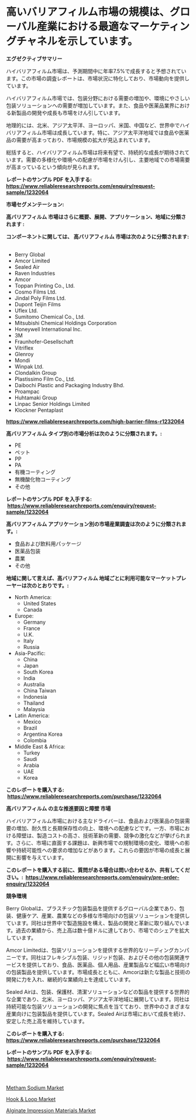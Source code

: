 <p><h1>高いバリアフィルム市場の規模は、グローバル産業における最適なマーケティングチャネルを示しています。</h1></p><p><strong>エグゼクティブサマリー</strong></p>
<p><p>ハイバリアフィルム市場は、予測期間中に年率7.5%で成長すると予想されています。この市場の調査レポートは、市場状況に特化しており、市場動向を提供しています。</p><p>ハイバリアフィルム市場では、包装分野における需要の増加や、環境にやさしい包装ソリューションへの需要が増加しています。また、食品や医薬品業界における新製品の開発や成長も市場をけん引しています。</p><p>地理的には、北米、アジア太平洋、ヨーロッパ、米国、中国など、世界中でハイバリアフィルム市場は成長しています。特に、アジア太平洋地域では食品や医薬品の需要が高まっており、市場規模の拡大が見込まれています。</p><p>総括すると、ハイバリアフィルム市場は将来有望で、持続的な成長が期待されています。需要の多様化や環境への配慮が市場をけん引し、主要地域での市場需要が高まっているという傾向が見られます。</p></p>
<p><strong>レポートのサンプル PDF を入手する: <a href="https://www.reliableresearchreports.com/enquiry/request-sample/1232064">https://www.reliableresearchreports.com/enquiry/request-sample/1232064</a></strong></p>
<p><strong>市場セグメンテーション:</strong></p>
<p><strong> 高バリアフィルム 市場はさらに概要、展開、アプリケーション、地域に分類されます :</strong></p>
<p><strong>コンポーネントに関しては、 高バリアフィルム 市場は次のように分類されます: &nbsp;</strong></p>
<p><ul><li>Berry Global</li><li>Amcor Limited</li><li>Sealed Air</li><li>Raven Industries</li><li>Amcor</li><li>Toppan Printing Co., Ltd.</li><li>Cosmo Films Ltd.</li><li>Jindal Poly Films Ltd.</li><li>Dupont Teijin Films</li><li>Uflex Ltd.</li><li>Sumitomo Chemical Co., Ltd.</li><li>Mitsubishi Chemical Holdings Corporation</li><li>Honeywell International Inc.</li><li>3M</li><li>Fraunhofer-Gesellschaft</li><li>Vitriflex</li><li>Glenroy</li><li>Mondi</li><li>Winpak Ltd.</li><li>Clondalkin Group</li><li>Plastissimo Film Co., Ltd.</li><li>Daibochi Plastic and Packaging Industry Bhd.</li><li>Proampac</li><li>Huhtamaki Group</li><li>Linpac Senior Holdings Limited</li><li>Klockner Pentaplast</li></ul></p>
<p><strong><a href="https://www.reliableresearchreports.com/high-barrier-films-r1232064">https://www.reliableresearchreports.com/high-barrier-films-r1232064</a></strong></p>
<p><strong> 高バリアフィルム タイプ別の市場分析は次のように分類されます。:</strong></p>
<p><ul><li>PE</li><li>ペット</li><li>PP</li><li>PA</li><li>有機コーティング</li><li>無機酸化物コーティング</li><li>その他</li></ul></p>
<p><strong>レポートのサンプル PDF を入手する: &nbsp;<a href="https://www.reliableresearchreports.com/enquiry/request-sample/1232064">https://www.reliableresearchreports.com/enquiry/request-sample/1232064</a></strong></p>
<p><strong> 高バリアフィルム アプリケーション別の市場産業調査は次のように分類されます。:</strong></p>
<p><ul><li>食品および飲料用パッケージ</li><li>医薬品包装</li><li>農業</li><li>その他</li></ul></p>
<p><strong>地域に関して言えば、高バリアフィルム 地域ごとに利用可能なマーケットプレーヤーは次のとおりです。:</strong></p>
<p><ul>
    <li>
        North America:
        <ul>
            <li>United States</li>
            <li>Canada</li>
        </ul>
    </li>
    <li>
        Europe:
        <ul>
            <li>Germany</li>
            <li>France</li>
            <li>U.K.</li>
            <li>Italy</li>
            <li>Russia</li>
        </ul>
    </li>
    <li>
        Asia-Pacific:
        <ul>
            <li>China</li>
            <li>Japan</li>
            <li>South Korea</li>
            <li>India</li>
            <li>Australia</li>
            <li>China Taiwan</li>
            <li>Indonesia</li>
            <li>Thailand</li>
            <li>Malaysia</li>
        </ul>
    </li>
    <li>
        Latin America:
        <ul>
            <li>Mexico</li>
            <li>Brazil</li>
            <li>Argentina Korea</li>
            <li>Colombia</li>
        </ul>
    </li>
    <li>
        Middle East & Africa:
        <ul>
            <li>Turkey</li>
            <li>Saudi</li>
            <li>Arabia</li>
            <li>UAE</li>
            <li>Korea</li>
        </ul>
    </li>
    </ul></p>
<p><strong>このレポートを購入する: &nbsp;<a href="https://www.reliableresearchreports.com/purchase/1232064">https://www.reliableresearchreports.com/purchase/1232064</a></strong></p>
<p><strong>高バリアフィルム の主な推進要因と障壁 市場</strong></p>
<p><p>ハイバリアフィルム市場における主なドライバーは、食品および医薬品の包装需要の増加、耐久性と長期保存性の向上、環境への配慮などです。一方、市場における障壁は、製造コストの高さ、技術革新の需要、競争の激化などが挙げられます。さらに、市場に直面する課題は、新興市場での規制環境の変化、環境への影響や持続可能性への要求の増加などがあります。これらの要因が市場の成長と展開に影響を与えています。</p></p>
<p><strong>このレポートを購入する前に、質問がある場合は問い合わせるか、共有してください。:&nbsp; <a href="https://www.reliableresearchreports.com/enquiry/pre-order-enquiry/1232064">https://www.reliableresearchreports.com/enquiry/pre-order-enquiry/1232064</a></strong></p>
<p><strong>競争環境</strong></p>
<p><p>Berry Globalは、プラスチック包装製品を提供するグローバル企業であり、包装、健康ケア、産業、農業などの多様な市場向けの包装ソリューションを提供しています。同社は世界中で製造施設を構え、製品の開発と革新に取り組んでいます。過去の業績から、売上高は数十億ドルに達しており、市場でのシェアを拡大しています。</p><p>Amcor Limitedは、包装ソリューションを提供する世界的なリーディングカンパニーです。同社はフレキシブル包装、リジッド包装、およびその他の包装関連サービスを提供しており、食品、医薬品、個人用品、産業製品など幅広い市場向けの包装製品を提供しています。市場成長とともに、Amcorは新たな製品と技術の開発に力を入れ、継続的な業績向上を達成しています。</p><p>Sealed Airは、包装、保護材、清潔ソリューションなどの製品を提供する世界的な企業であり、北米、ヨーロッパ、アジア太平洋地域に展開しています。同社は持続可能な包装ソリューションの開発に焦点を当てており、世界中のさまざまな産業向けに包装製品を提供しています。Sealed Airは市場において成長を続け、安定した売上高を維持しています。</p></p>
<p><strong>このレポートを購入する: &nbsp; <a href="https://www.reliableresearchreports.com/purchase/1232064">https://www.reliableresearchreports.com/purchase/1232064</a></strong></p>
<p><strong>レポートのサンプル PDF を入手する: &nbsp;<a href="https://www.reliableresearchreports.com/enquiry/request-sample/1232064">https://www.reliableresearchreports.com/enquiry/request-sample/1232064</a></strong><strong></strong></p>
<p>&nbsp;</p>
<p><p><a href="https://www.linkedin.com/pulse/metham-sodium-market-dynamics-2024-2031-also-its-trends-0bzae?trackingId=G6roWHURhekcUbfawu9yZw%3D%3D">Metham Sodium Market</a></p><p><a href="https://www.linkedin.com/pulse/hook-amp-loop-market-research-report-forecasted-period-from-kzzxe?trackingId=Om9oTZSHOLf36JxD%2BGk9PA%3D%3D">Hook & Loop Market</a></p><p><a href="https://www.linkedin.com/pulse/alginate-impression-materials-market-research-report-forecasted-lg2ie?trackingId=Cwtkobg8%2FwMpz21LzJ9ZeA%3D%3D">Alginate Impression Materials Market</a></p></p>